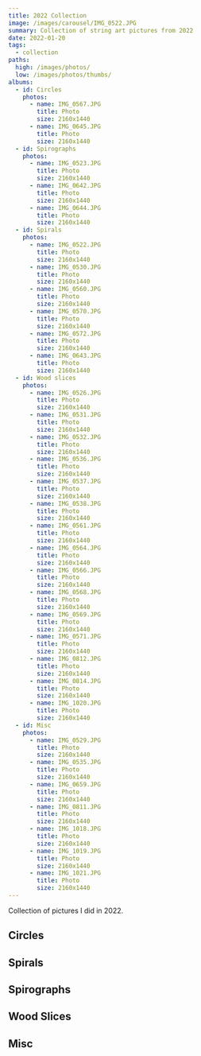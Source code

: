 ```yaml
---
title: 2022 Collection
image: /images/carousel/IMG_0522.JPG
summary: Collection of string art pictures from 2022
date: 2022-01-20
tags:
  - collection
paths:
  high: /images/photos/
  low: /images/photos/thumbs/
albums:
  - id: Circles
    photos:
      - name: IMG_0567.JPG
        title: Photo
        size: 2160x1440
      - name: IMG_0645.JPG
        title: Photo
        size: 2160x1440
  - id: Spirographs
    photos:
      - name: IMG_0523.JPG
        title: Photo
        size: 2160x1440
      - name: IMG_0642.JPG
        title: Photo
        size: 2160x1440
      - name: IMG_0644.JPG
        title: Photo
        size: 2160x1440
  - id: Spirals
    photos:
      - name: IMG_0522.JPG
        title: Photo
        size: 2160x1440
      - name: IMG_0530.JPG
        title: Photo
        size: 2160x1440
      - name: IMG_0560.JPG
        title: Photo
        size: 2160x1440
      - name: IMG_0570.JPG
        title: Photo
        size: 2160x1440
      - name: IMG_0572.JPG
        title: Photo
        size: 2160x1440
      - name: IMG_0643.JPG
        title: Photo
        size: 2160x1440
  - id: Wood slices
    photos:
      - name: IMG_0526.JPG
        title: Photo
        size: 2160x1440
      - name: IMG_0531.JPG
        title: Photo
        size: 2160x1440
      - name: IMG_0532.JPG
        title: Photo
        size: 2160x1440
      - name: IMG_0536.JPG
        title: Photo
        size: 2160x1440
      - name: IMG_0537.JPG
        title: Photo
        size: 2160x1440
      - name: IMG_0538.JPG
        title: Photo
        size: 2160x1440
      - name: IMG_0561.JPG
        title: Photo
        size: 2160x1440
      - name: IMG_0564.JPG
        title: Photo
        size: 2160x1440
      - name: IMG_0566.JPG
        title: Photo
        size: 2160x1440
      - name: IMG_0568.JPG
        title: Photo
        size: 2160x1440
      - name: IMG_0569.JPG
        title: Photo
        size: 2160x1440
      - name: IMG_0571.JPG
        title: Photo
        size: 2160x1440
      - name: IMG_0812.JPG
        title: Photo
        size: 2160x1440
      - name: IMG_0814.JPG
        title: Photo
        size: 2160x1440
      - name: IMG_1020.JPG
        title: Photo
        size: 2160x1440
  - id: Misc
    photos:
      - name: IMG_0529.JPG
        title: Photo
        size: 2160x1440
      - name: IMG_0535.JPG
        title: Photo
        size: 2160x1440
      - name: IMG_0659.JPG
        title: Photo
        size: 2160x1440
      - name: IMG_0811.JPG
        title: Photo
        size: 2160x1440
      - name: IMG_1018.JPG
        title: Photo
        size: 2160x1440
      - name: IMG_1019.JPG
        title: Photo
        size: 2160x1440
      - name: IMG_1021.JPG
        title: Photo
        size: 2160x1440
---
```


Collection of pictures I did in 2022.

## Circles

<PhotoAlbum id="Circles" />

## Spirals

<PhotoAlbum id="Spirals" />

## Spirographs

<PhotoAlbum id="Spirographs" />

## Wood Slices

<PhotoAlbum id="Wood slices" />

## Misc

<PhotoAlbum id="Misc" />
